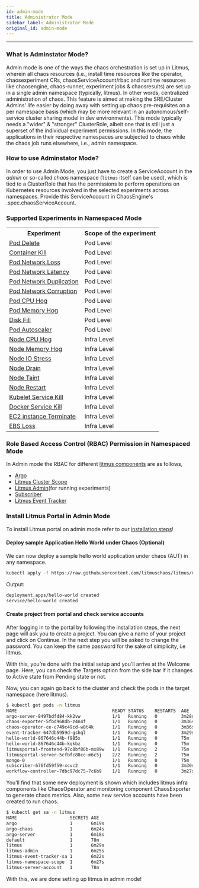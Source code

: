 ```yaml
---
id: admin-mode
title: Administrator Mode
sidebar_label: Administrator Mode
original_id: admin-mode
---
```


---

### What is Adminstator Mode?

Admin mode is one of the ways the chaos orchestration is set up in Litmus, wherein all chaos resources (i.e., install time resources like the operator, chaosexperiment CRs, chaosServiceAccount/rbac and runtime resources like chaosengine, chaos-runner, experiment jobs & chaosresults) are set up in a single admin namespace (typically, litmus). In other words, centralized administration of chaos. This feature is aimed at making the SRE/Cluster Admins' life easier by doing away with setting up chaos pre-requisites on a per namespace basis (which may be more relevant in an autonomous/self-service cluster sharing model in dev environments). This mode typically needs a "wider" & "stronger" ClusterRole, albeit one that is still just a superset of the individual experiment permissions. In this mode, the applications in their respective namespaces are subjected to chaos while the chaos job runs elsewhere, i.e., admin namespace.

### How to use Adminstator Mode?

In order to use Admin Mode, you just have to create a ServiceAccount in the _admin_ or so-called _chaos_ namespace (`litmus` itself can be used), which is tied to a ClusterRole that has the permissions to perform operations on Kubernetes resources involved in the selected experiments across namespaces. Provide this ServiceAccount in ChaosEngine's .spec.chaosServiceAccount.

### Supported Experiments in Namespaced Mode

<table>
   <tr>
      <th>Experiment</th>
      <th>Scope of the experiment</th>
   </tr>
   <tr>
      <td><a href="https://docs.litmuschaos.io/docs/pod-delete/">Pod Delete</a></td>
      <td>Pod Level</td>
   </tr>
   <tr>
      <td><a href="https://docs.litmuschaos.io/docs/container-kill/">Container Kill</a></td>
      <td>Pod Level</td>
   </tr>
   <tr>
      <td>
         <a href="https://docs.litmuschaos.io/docs/pod-network-loss/">Pod Network Loss</a>
      </td>
      <td>Pod Level</td>
   </tr>
   <tr>
      <td>
         <a href="https://docs.litmuschaos.io/docs/pod-network-latency/">Pod Network Latency</a>
      </td>
      <td>Pod Level</td>
   </tr>
   <tr>
      <td>
         <a href="https://docs.litmuschaos.io/docs/pod-network-duplication/">Pod Network Duplication</a>
      </td>
      <td>Pod Level</td>
   </tr>
   <tr>
      <td>
         <a href="https://docs.litmuschaos.io/docs/pod-network-corruption/">Pod Network Corruption</a>
      </td>
      <td>Pod Level</td>
   </tr>
   <tr>
      <td><a href="https://docs.litmuschaos.io/docs/pod-cpu-hog/">Pod CPU Hog</a></td>
      <td>Pod Level</td>
   </tr>
   <tr>
      <td><a href="https://docs.litmuschaos.io/docs/pod-memory-hog/">Pod Memory Hog</a></td>
      <td>Pod Level</td>
   </tr>
   <tr>
      <td><a href="https://docs.litmuschaos.io/docs/disk-fill/">Disk Fill</a></td>
      <td>Pod Level</td>
   </tr>
   <tr>
      <td><a href="https://docs.litmuschaos.io/docs/pod-autoscaler/">Pod Autoscaler</a></td>
      <td>Pod Level</td>
   </tr>
   <tr>
      <td><a href="https://docs.litmuschaos.io/docs/node-cpu-hog/">Node CPU Hog</a></td>
      <td>Infra Level</td>
   </tr>
   <tr>
      <td>
         <a href="https://docs.litmuschaos.io/docs/node-memory-hog/">Node Memory Hog</a>
      </td>
      <td>Infra Level</td>
   </tr>
   <tr>
      <td><a href="https://docs.litmuschaos.io/docs/node-io-stress/">Node IO Stress</a></td>
      <td>Infra Level</td>
   </tr>
   <tr>
      <td><a href="https://docs.litmuschaos.io/docs/node-drain/">Node Drain</a></td>
      <td>Infra Level</td>
   </tr>
   <tr>
      <td><a href="https://docs.litmuschaos.io/docs/node-taint/">Node Taint</a></td>
      <td>Infra Level</td>
   </tr>
   <tr>
      <td><a href="https://docs.litmuschaos.io/docs/node-restart/">Node Restart</a></td>
      <td>Infra Level</td>
   </tr>
   <tr>
      <td>
         <a href="https://docs.litmuschaos.io/docs/kubelet-service-kill/">Kubelet Service Kill</a>
      </td>
      <td>Infra Level</td>
   </tr>
   <tr>
      <td>
         <a href="https://docs.litmuschaos.io/docs/docker-service-kill/">Docker Service Kill</a>
      </td>
      <td>Infra Level</td>
   </tr>
   <tr>
      <td>
         <a href="https://docs.litmuschaos.io/docs/ec2-terminate/">EC2 instance Terminate</a>
      </td>
      <td>Infra Level</td>
   </tr>
   <tr>
      <td><a href="https://docs.litmuschaos.io/docs/ebs-loss/">EBS Loss</a></td>
      <td>Infra Level</td>
   </tr>
</table>

### Role Based Access Control (RBAC) Permission in Namespaced Mode

In Admin mode the RBAC for different [litmus components](https://github.com/litmuschaos/litmus/tree/master/litmus-portal/graphql-server/manifests/cluster) are as follows,

- [Argo](https://github.com/litmuschaos/litmus/blob/master/litmus-portal/graphql-server/manifests/cluster/1b_argo_rbac.yaml)
- [Litmus Cluster Scope](https://github.com/litmuschaos/litmus/blob/master/litmus-portal/graphql-server/manifests/cluster/2b_litmus_rbac.yaml)
- [Litmus Admin](https://github.com/litmuschaos/litmus/blob/master/litmus-portal/graphql-server/manifests/cluster/3a_agents_rbac.yaml)(for running experiments)
- [Subscriber](https://github.com/litmuschaos/litmus/blob/master/litmus-portal/graphql-server/manifests/cluster/3a_agents_rbac.yaml)
- [Litmus Event Tracker](https://github.com/litmuschaos/litmus/blob/master/litmus-portal/graphql-server/manifests/cluster/3a_agents_rbac.yaml)

### Install Litmus Portal in Admin Mode

To install Litmus portal on admin mode refer to our [installation steps](./litmus-installation.md)!

#### Deploy sample Application Hello World under Chaos (Optional)

We can now deploy a sample hello world application under chaos (AUT) in any namespace.

```bash
kubectl apply -f https://raw.githubusercontent.com/litmuschaos/litmus/master/litmus-portal/platforms/okteto/hello-world-AUT.yml -n <namespace>
```

Output:

```bash
deployment.apps/hello-world created
service/hello-world created
```

#### Create project from portal and check service accounts

After logging in to the portal by following the installation steps, the next page will ask you to create a project. You can give a name of your project and click on Continue. In the next step you will be asked to change the password. You can keep the same password for the sake of simplicity, i.e litmus.

With this, you’re done with the initial setup and you’ll arrive at the Welcome page.
Here, you can check the Targets option from the side bar if it changes to Active state from Pending state or not.

Now, you can again go back to the cluster and check the pods in the target namespace (here litmus).

```bash
$ kubectl get pods -n litmus
NAME                                    READY STATUS    RESTARTS  AGE
argo-server-8497bdfd84-kk2vw            1/1   Running   0         3m28s
chaos-exporter-5fbd968db-z4n4f          1/1   Running   0         3m36s
chaos-operator-ce-c749c49cd-w8t4k       1/1   Running   0         3m36s
event-tracker-647db5959d-gshql          1/1   Running   0         3m29s
hello-world-867646c44b-f985x            1/1   Running   0         75m
hello-world-867646c44b-kqkbz            1/1   Running   0         75m
litmusportal-frontend-97c8bf86b-mx89w   1/1   Running   2         75m
litmusportal-server-5cfbfc88cc-m6c5j    2/2   Running   2         75m
mongo-0                                 1/1   Running   0         75m
subscriber-676fd59f59-xcvc2             1/1   Running   0         3m30s
workflow-controller-7dbc97dc75-7c6b9    1/1   Running   0         3m27s
```

You’ll find that some new deployment is shown which includes litmus infra components like ChaosOperator and monitoring component ChaosExporter to generate chaos metrics. Also, some new service accounts have been created to run chaos.

```bash
$ kubectl get sa -n litmus
NAME                    SECRETS AGE
argo                    1       6m19s
argo-chaos              1       6m24s
argo-server             1       6m18s
default                 1       78m
litmus                  1       6m29s
litmus-admin            1       6m25s
litmus-event-tracker-sa 1       6m22s
litmus-namespace-scope  1       6m27s
litmus-server-account   1       78m
```

With this, we are done setting up litmus in admin mode!
